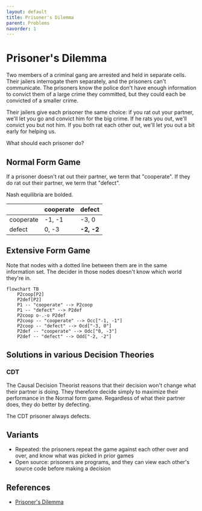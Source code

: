```yaml
---
layout: default
title: Prisoner's Dilemma
parent: Problems
navorder: 1
---
```


# Prisoner's Dilemma

Two members of a criminal gang are arrested and held in separate cells. Their jailers interrogate them separately, and the prisoners can't communicate. The prisoners know the police don't have enough information to convict them of a large crime they committed, but they could each be convicted of a smaller crime.

Their jailers give each prisoner the same choice: if you rat out your partner, we'll let you go and convict him for the big crime. If he rats you out, we'll convict you but not him. If you both rat each other out, we'll let you out a bit early for helping us.

What should each prisoner do?

## Normal Form Game

If a prisoner doesn't rat out their partner, we term that "cooperate". If they do rat out their partner, we term that "defect".

Nash equilibria are bolded.

| | cooperate | defect |
|---|---|---|
| cooperate | -1, -1 | -3, 0 |
| defect  | 0, -3 | **-2, -2** |

## Extensive Form Game

Note that nodes with a dotted line between them are in the same information set. The decider in those nodes doesn't know which world they're in.

```mermaid
flowchart TB
	P2coop[P2]
	P2def[P2]
	P1 -- "cooperate" --> P2coop
	P1 -- "defect" --> P2def
	P2coop o-.-o P2def
	P2coop -- "cooperate" --> Occ["-1, -1"]
	P2coop -- "defect" --> Ocd["-3, 0"]
	P2def -- "cooperate" --> Odc["0, -3"]
	P2def -- "defect" --> Odd["-2, -2"]
```

## Solutions in various Decision Theories

### CDT

The Causal Decision Theorist reasons that their decision won't change what their partner is doing. They therefore decide simply to maximize their performance in the Normal form game. Regardless of what their partner does, they do better by defecting.

The CDT prisoner always defects.

## Variants

* Repeated: the prisoners repeat the game against each other over and over, and know what was picked in prior games
* Open source: prisoners are programs, and they can view each other's source code before making a decision

## References

* [Prisoner's Dilemma](https://en.wikipedia.org/wiki/Prisoner's_dilemma)
